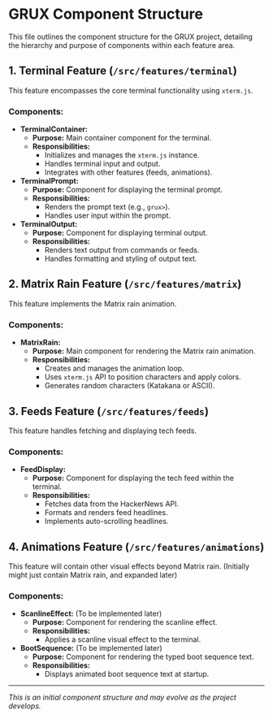 # GRUX Component Structure

This file outlines the component structure for the GRUX project, detailing the hierarchy and purpose of components within each feature area.

## 1. Terminal Feature (`/src/features/terminal`)

This feature encompasses the core terminal functionality using `xterm.js`.

### Components:
- **TerminalContainer:**
    - **Purpose:** Main container component for the terminal.
    - **Responsibilities:**
        - Initializes and manages the `xterm.js` instance.
        - Handles terminal input and output.
        - Integrates with other features (feeds, animations).
- **TerminalPrompt:**
    - **Purpose:** Component for displaying the terminal prompt.
    - **Responsibilities:**
        - Renders the prompt text (e.g., `grux>`).
        - Handles user input within the prompt.
- **TerminalOutput:**
    - **Purpose:** Component for displaying terminal output.
    - **Responsibilities:**
        - Renders text output from commands or feeds.
        - Handles formatting and styling of output text.

## 2. Matrix Rain Feature (`/src/features/matrix`)

This feature implements the Matrix rain animation.

### Components:
- **MatrixRain:**
    - **Purpose:** Main component for rendering the Matrix rain animation.
    - **Responsibilities:**
        - Creates and manages the animation loop.
        - Uses `xterm.js` API to position characters and apply colors.
        - Generates random characters (Katakana or ASCII).

## 3. Feeds Feature (`/src/features/feeds`)

This feature handles fetching and displaying tech feeds.

### Components:
- **FeedDisplay:**
    - **Purpose:** Component for displaying the tech feed within the terminal.
    - **Responsibilities:**
        - Fetches data from the HackerNews API.
        - Formats and renders feed headlines.
        - Implements auto-scrolling headlines.

## 4. Animations Feature (`/src/features/animations`)

This feature will contain other visual effects beyond Matrix rain. (Initially might just contain Matrix rain, and expanded later)

### Components:
- **ScanlineEffect:** (To be implemented later)
    - **Purpose:** Component for rendering the scanline effect.
    - **Responsibilities:**
        - Applies a scanline visual effect to the terminal.
- **BootSequence:** (To be implemented later)
    - **Purpose:** Component for rendering the typed boot sequence text.
    - **Responsibilities:**
        - Displays animated boot sequence text at startup.

---

*This is an initial component structure and may evolve as the project develops.*